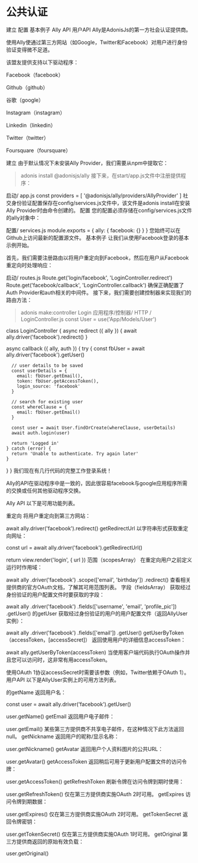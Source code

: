 # 公共认证
建立
配置
基本例子
Ally API
用户API
Ally是AdonisJs的第一方社会认证提供商。

使用Ally使通过第三方网站（如Google，Twitter和Facebook）对用户进行身份验证变得微不足道。

该盟友提供支持以下驱动程序：

Facebook（facebook）

Github（github）

谷歌（google）

Instagram（instagram）

Linkedin（linkedin）

Twitter（twitter）

Foursquare（foursquare）

建立
由于默认情况下未安装Ally Provider，我们需要从npm中提取它：

> adonis install @adonisjs/ally
接下来，在start/app.js文件中注册提供程序：

启动/ app.js
const providers = [
  '@adonisjs/ally/providers/AllyProvider'
]
社交身份验证配置保存在config/services.js文件中，该文件是adonis install在安装Ally Provider时由命令创建的。
配置
您的配置必须存储在config/services.js文件的ally对象中：

配置/ services.js
module.exports = {
  ally: {
    facebook: {}
  }
}
您始终可以在Github上访问最新的配置源文件。
基本例子
让我们从使用Facebook登录的基本示例开始。

首先，我们需要注册路由以将用户重定向到Facebook，然后在用户从Facebook重定向时处理响应：

启动/ routes.js
Route.get('login/facebook', 'LoginController.redirect')
Route.get('facebook/callback', 'LoginController.callback')
确保正确配置了Auth Provider和auth相关的中间件。
接下来，我们需要创建控制器来实现我们的路由方法：

> adonis make:controller Login
应用程序/控制器/ HTTP / LoginController.js
const User = use('App/Models/User')

class LoginController {
  async redirect ({ ally }) {
    await ally.driver('facebook').redirect()
  }

  async callback ({ ally, auth }) {
    try {
      const fbUser = await ally.driver('facebook').getUser()

      // user details to be saved
      const userDetails = {
        email: fbUser.getEmail(),
        token: fbUser.getAccessToken(),
        login_source: 'facebook'
      }

      // search for existing user
      const whereClause = {
        email: fbUser.getEmail()
      }

      const user = await User.findOrCreate(whereClause, userDetails)
      await auth.login(user)

      return 'Logged in'
    } catch (error) {
      return 'Unable to authenticate. Try again later'
    }
  }
}
我们现在有几行代码的完整工作登录系统！

Ally的API在驱动程序中是一致的，因此很容易facebook与google应用程序所需的交换或任何其他驱动程序交换。

Ally API
以下是可用功能列表。

重定向
将用户重定向到第三方网站：

await ally.driver('facebook').redirect()
getRedirectUrl
以字符串形式获取重定向网址：

const url = await ally.driver('facebook').getRedirectUrl()

return view.render('login', { url })
范围（scopesArray）
在重定向用户之前定义运行时作用域：

await ally
  .driver('facebook')
  .scope(['email', 'birthday'])
  .redirect()
查看相关提供商的官方OAuth文档，了解其可用范围列表。
字段（fieldsArray）
获取经过身份验证的用户配置文件时要获取的字段：

await ally
  .driver('facebook')
  .fields(['username', 'email', 'profile_pic'])
  .getUser()
的getUser
获取经过身份验证的用户的用户配置文件（返回AllyUser实例）：

await ally
  .driver('facebook')
  .fields(['email'])
  .getUser()
getUserByToken（accessToken，[accessSecret]）
返回使用用户的详细信息accessToken：

await ally.getUserByToken(accessToken)
当使用客户端代码执行OAuth操作并且您可以访问时，这非常有用accessToken。

使用OAuth 1协议accessSecret时需要该参数（例如，Twitter依赖于OAuth 1）。
用户API
以下是AllyUser实例上的可用方法列表。

的getName
返回用户名：

const user = await ally.driver('facebook').getUser()

user.getName()
getEmail
返回用户电子邮件：

user.getEmail()
某些第三方提供商不共享电子邮件，在这种情况下此方法返回null。
getNickname
返回用户的昵称/显示名称：

user.getNickname()
getAvatar
返回用户个人资料图片的公共URL：

user.getAvatar()
getAccessToken
返回稍后可用于更新用户配置文件的访问令牌：

user.getAccessToken()
getRefreshToken
刷新令牌在访问令牌到期时使用：

user.getRefreshToken()
仅在第三方提供商实施OAuth 2时可用。
getExpires
访问令牌到期数据：

user.getExpires()
仅在第三方提供商实施OAuth 2时可用。
getTokenSecret
返回令牌密钥：

user.getTokenSecret()
仅在第三方提供商实施OAuth 1时可用。
getOriginal
第三方提供商返回的原始有效负载：

user.getOriginal()
